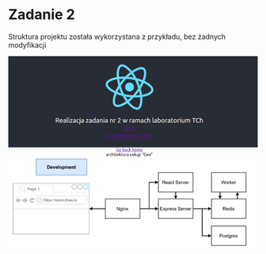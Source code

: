 # Zadanie 2
Struktura projektu została wykorzystana z przykładu, bez żadnych modyfikacji

<img src="img/3.png">
